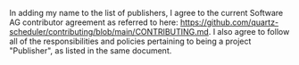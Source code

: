 In adding my name to the list of publishers, I agree to the current Software AG contributor 
agreement as referred to here: https://github.com/quartz-scheduler/contributing/blob/main/CONTRIBUTING.md.
I also agree to follow all of the responsibilities and policies pertaining to being a project
"Publisher", as listed in the same document.
